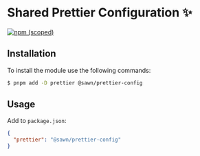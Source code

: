 # Shared Prettier Configuration ✨

[![npm (scoped)](https://img.shields.io/npm/v/@sawn/prettier-config.svg?style=flat-square)](https://www.npmjs.com/package/@sawn/prettier-config)

## Installation

To install the module use the following commands:

```bash
$ pnpm add -D prettier @sawn/prettier-config
```

## Usage

Add to `package.json`:

```json
{
  "prettier": "@sawn/prettier-config"
}
```

